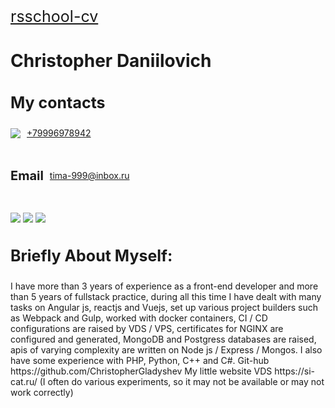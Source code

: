 <a style="font-size:25px" href="https://ChristopherGladyshev.github.io/rsschool-cv/cv">rsschool-cv</a>
<h1>Christopher Daniilovich</h1>



<div>
     <h3 style="font-size:25px;">My contacts</h3>
     <div>
        <div style="disply: flex; display: flex; align-items: center; margin-bottom: 20px;">
            <img src="https://img.icons8.com/ios/344/apple-phone.png" style="max-width: 40px; margin-right: 10px">
            <a href="tel:+79996978942" style="cursor: pointer; margin-right: 20px">+79996978942</a>
        </div>
        <div>
        <div style="disply: flex; display: flex; align-items: center; margin-bottom: 20px;">
        <h4 style="font-size:20px; margin-right: 10px">Email</h4> <a href="mailto:tima-999@inbox.ru">tima-999@inbox.ru</a>
        </div>
        </div>
      <div>
     <a class="contact" href="https://t.me/izecRed" style="cursor:pointer"><img src="https://img.shields.io/badge/Telegram-2CA5E0?style=for-the-badge&logo=telegram&logoColor=white"></a>
     <a class="contact" href="https://wa.me/79996978942" style="cursor:pointer"><img src="https://img.shields.io/badge/WhatsApp-25D366?style=for-the-badge&logo=whatsapp&logoColor=white"></a>
     <a class="contact" href="https://join.skype.com/invite/mQ7m7ccls4tD" style="cursor:pointer"><img src="https://img.shields.io/badge/<handle>-%2300AFF0.svg?style=for-the-badge&logo=Skype&logoColor=white"></a>
 </div>

 <h3 style="font-size:25px;">Briefly About Myself:</h3>
 <p>
 I have more than 3 years of experience as a front-end developer and more than 5 years of fullstack practice, during all this time I have dealt with many tasks on Angular js, reactjs and Vuejs, set up various project builders such as Webpack and Gulp, worked with docker containers, CI / CD configurations are raised by VDS / VPS, certificates for NGINX are configured and generated, MongoDB and Postgress databases are raised, apis of varying complexity are written on Node js / Express / Mongos.
I also have some experience with PHP, Python, C++ and C#.
Git-hub https://github.com/ChristopherGladyshev
My little website VDS https://si-cat.ru/ (I often do various experiments, so it may not be available or may not work correctly)
 </p>


